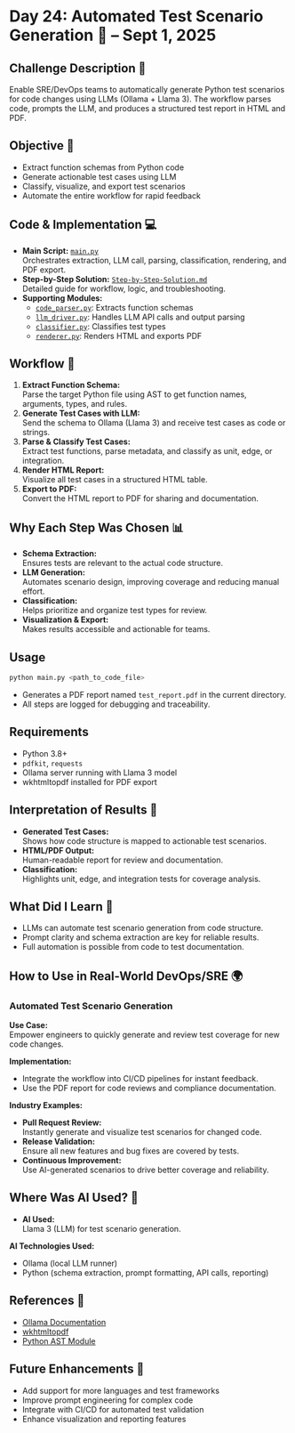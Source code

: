 # Day 24: Automated Test Scenario Generation 🚀 – Sept 1, 2025

## Challenge Description 🎯
Enable SRE/DevOps teams to automatically generate Python test scenarios for code changes using LLMs (Ollama + Llama 3). The workflow parses code, prompts the LLM, and produces a structured test report in HTML and PDF.

## Objective 🚀
- Extract function schemas from Python code
- Generate actionable test cases using LLM
- Classify, visualize, and export test scenarios
- Automate the entire workflow for rapid feedback

## Code & Implementation 💻
- **Main Script:** [`main.py`](./main.py)  
  Orchestrates extraction, LLM call, parsing, classification, rendering, and PDF export.
- **Step-by-Step Solution:** [`Step-by-Step-Solution.md`](./Step-by-Step-Solution.md)  
  Detailed guide for workflow, logic, and troubleshooting.
- **Supporting Modules:**  
  - [`code_parser.py`](./code_parser.py): Extracts function schemas
  - [`llm_driver.py`](./llm_driver.py): Handles LLM API calls and output parsing
  - [`classifier.py`](./classifier.py): Classifies test types
  - [`renderer.py`](./renderer.py): Renders HTML and exports PDF

## Workflow 🔄
1. **Extract Function Schema:**  
   Parse the target Python file using AST to get function names, arguments, types, and rules.
2. **Generate Test Cases with LLM:**  
   Send the schema to Ollama (Llama 3) and receive test cases as code or strings.
3. **Parse & Classify Test Cases:**  
   Extract test functions, parse metadata, and classify as unit, edge, or integration.
4. **Render HTML Report:**  
   Visualize all test cases in a structured HTML table.
5. **Export to PDF:**  
   Convert the HTML report to PDF for sharing and documentation.

## Why Each Step Was Chosen 📊
- **Schema Extraction:**  
  Ensures tests are relevant to the actual code structure.
- **LLM Generation:**  
  Automates scenario design, improving coverage and reducing manual effort.
- **Classification:**  
  Helps prioritize and organize test types for review.
- **Visualization & Export:**  
  Makes results accessible and actionable for teams.

## Usage

```bash
python main.py <path_to_code_file>
```
- Generates a PDF report named `test_report.pdf` in the current directory.
- All steps are logged for debugging and traceability.

## Requirements

- Python 3.8+
- `pdfkit`, `requests`
- Ollama server running with Llama 3 model
- wkhtmltopdf installed for PDF export

## Interpretation of Results 🧠
- **Generated Test Cases:**  
  Shows how code structure is mapped to actionable test scenarios.
- **HTML/PDF Output:**  
  Human-readable report for review and documentation.
- **Classification:**  
  Highlights unit, edge, and integration tests for coverage analysis.

## What Did I Learn 🧩
- LLMs can automate test scenario generation from code structure.
- Prompt clarity and schema extraction are key for reliable results.
- Full automation is possible from code to test documentation.

## How to Use in Real-World DevOps/SRE 🌍

### Automated Test Scenario Generation
**Use Case:**  
Empower engineers to quickly generate and review test coverage for new code changes.

**Implementation:**  
- Integrate the workflow into CI/CD pipelines for instant feedback.
- Use the PDF report for code reviews and compliance documentation.

**Industry Examples:**  
- **Pull Request Review:**  
  Instantly generate and visualize test scenarios for changed code.
- **Release Validation:**  
  Ensure all new features and bug fixes are covered by tests.
- **Continuous Improvement:**  
  Use AI-generated scenarios to drive better coverage and reliability.

## Where Was AI Used? 🤖

- **AI Used:**  
  Llama 3 (LLM) for test scenario generation.

**AI Technologies Used:**  
- Ollama (local LLM runner)
- Python (schema extraction, prompt formatting, API calls, reporting)

## References 📖
- [Ollama Documentation](https://ollama.com/docs)
- [wkhtmltopdf](https://wkhtmltopdf.org/)
- [Python AST Module](https://docs.python.org/3/library/ast.html)

## Future Enhancements 🚀
- Add support for more languages and test frameworks
- Improve prompt engineering for complex code
- Integrate with CI/CD for automated test validation
- Enhance visualization and reporting features
